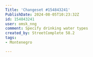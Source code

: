 ```yaml
---
Title: 'Changeset #154843241'
PublishDate: 2024-08-05T10:23:32Z
id: 154843241
user: omsk_nng
comment: Specify drinking water types
created_by: StreetComplete 58.2
tags:
- Montenegro

---
```


